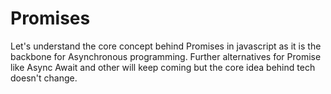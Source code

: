 # Promises
Let's understand the core concept behind Promises in javascript as it is the backbone for Asynchronous programming.
Further alternatives for Promise like Async Await and other will keep coming but the core idea behind tech doesn't change.
